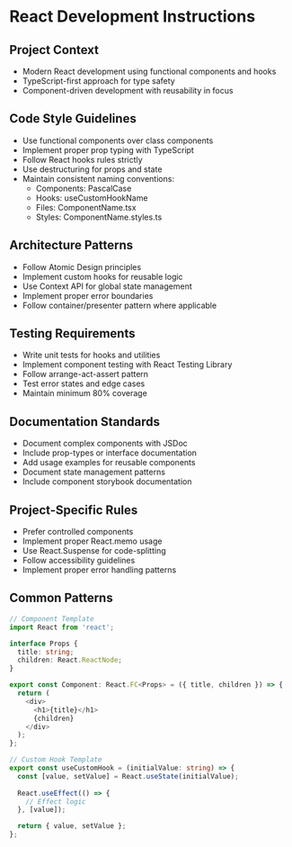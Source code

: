 # React Development Instructions

## Project Context
- Modern React development using functional components and hooks
- TypeScript-first approach for type safety
- Component-driven development with reusability in focus

## Code Style Guidelines
- Use functional components over class components
- Implement proper prop typing with TypeScript
- Follow React hooks rules strictly
- Use destructuring for props and state
- Maintain consistent naming conventions:
  - Components: PascalCase
  - Hooks: useCustomHookName
  - Files: ComponentName.tsx
  - Styles: ComponentName.styles.ts

## Architecture Patterns
- Follow Atomic Design principles
- Implement custom hooks for reusable logic
- Use Context API for global state management
- Implement proper error boundaries
- Follow container/presenter pattern where applicable

## Testing Requirements
- Write unit tests for hooks and utilities
- Implement component testing with React Testing Library
- Follow arrange-act-assert pattern
- Test error states and edge cases
- Maintain minimum 80% coverage

## Documentation Standards
- Document complex components with JSDoc
- Include prop-types or interface documentation
- Add usage examples for reusable components
- Document state management patterns
- Include component storybook documentation

## Project-Specific Rules
- Prefer controlled components
- Implement proper React.memo usage
- Use React.Suspense for code-splitting
- Follow accessibility guidelines
- Implement proper error handling patterns

## Common Patterns
```typescript
// Component Template
import React from 'react';

interface Props {
  title: string;
  children: React.ReactNode;
}

export const Component: React.FC<Props> = ({ title, children }) => {
  return (
    <div>
      <h1>{title}</h1>
      {children}
    </div>
  );
};

// Custom Hook Template
export const useCustomHook = (initialValue: string) => {
  const [value, setValue] = React.useState(initialValue);
  
  React.useEffect(() => {
    // Effect logic
  }, [value]);

  return { value, setValue };
};
```